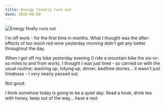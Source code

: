 ```yaml
---
title: Energy finally runs out
date: 2010-06-08
---
```


![Energy finally runs out](https://source.unsplash.com/cckf4TsHAuw/1600x900)

I'm off work - for the first time in months. What I thought was the after-effects of too much red wine yesterday morning didn't get any better throughout the day.

When I got off my bike yesterday evening (I ride a mountain bike the six-or-so miles to and from work), I thought I was just tired - so carried on with the usual routine; washing up, tidying up, dinner, bedtime stories... it wasn't just tiredness - I very nearly passed out.

Not good.

I think somehow today is going to be a quiet day. Read a book, drink tea with honey, keep out of the way... have a rest.